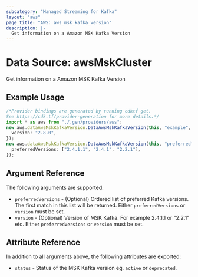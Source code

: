 ```yaml
---
subcategory: "Managed Streaming for Kafka"
layout: "aws"
page_title: "AWS: aws_msk_kafka_version"
description: |-
  Get information on a Amazon MSK Kafka Version
---
```


# Data Source: awsMskCluster

Get information on a Amazon MSK Kafka Version

## Example Usage

```typescript
/*Provider bindings are generated by running cdktf get.
See https://cdk.tf/provider-generation for more details.*/
import * as aws from "./.gen/providers/aws";
new aws.dataAwsMskKafkaVersion.DataAwsMskKafkaVersion(this, "example", {
  version: "2.8.0",
});
new aws.dataAwsMskKafkaVersion.DataAwsMskKafkaVersion(this, "preferred", {
  preferredVersions: ["2.4.1.1", "2.4.1", "2.2.1"],
});

```

## Argument Reference

The following arguments are supported:

* `preferredVersions` - (Optional) Ordered list of preferred Kafka versions. The first match in this list will be returned. Either `preferredVersions` or `version` must be set.
* `version` - (Optional) Version of MSK Kafka. For example 2.4.1.1 or "2.2.1" etc. Either `preferredVersions` or `version` must be set.

## Attribute Reference

In addition to all arguments above, the following attributes are exported:

* `status` - Status of the MSK Kafka version eg. `active` or `deprecated`.
